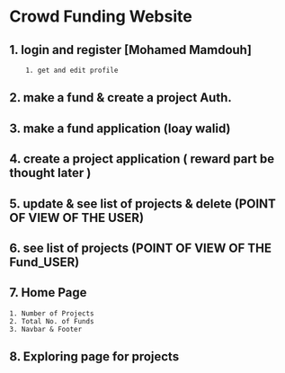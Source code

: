# Crowd Funding Website
## 1. login and register [Mohamed Mamdouh]
```
	1. get and edit profile
```
## 2. make a fund & create a project Auth.
## 3. make a fund application (loay walid)
## 4. create a project application ( reward part be thought later )
## 5. update & see list of projects & delete (POINT OF VIEW OF THE USER)
## 6. see list of projects (POINT OF VIEW OF THE Fund_USER)
## 7. Home Page
```
1. Number of Projects
2. Total No. of Funds
3. Navbar & Footer 
```
## 8. Exploring page for projects
